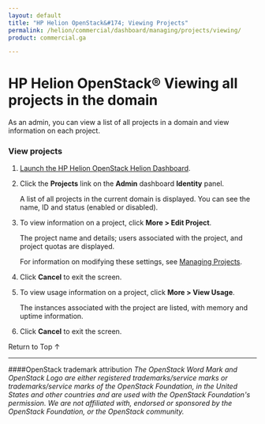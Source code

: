 ```yaml
---
layout: default
title: "HP Helion OpenStack&#174; Viewing Projects"
permalink: /helion/commercial/dashboard/managing/projects/viewing/
product: commercial.ga

---
```

<!--UNDER REVISION-->

<script>

function PageRefresh {
onLoad="window.refresh"
}

PageRefresh();

</script>

<!--
<p style="font-size: small;"> <a href="/helion/commercial/ga1/install/">&#9664; PREV</a> | <a href="/helion/commercial/ga1/install-overview/">&#9650; UP</a> | <a href="/helion/commercial/ga1/">NEXT &#9654;</a> </p>
-->

# HP Helion OpenStack&#174; Viewing all projects in the domain

As an admin, you can view a list of all projects in a domain and view information on each project. </p>

### View projects ###

1. [Launch the HP Helion OpenStack Helion Dashboard](/helion/openstack/dashboard/login/).

2. Click the <strong>Projects</strong> link on the <strong>Admin</strong> dashboard <strong>Identity</strong> panel.</p>

	A list of all projects in the current domain is displayed. You can see the name, ID and status (enabled or disabled).</p>

3. To view information on a project, click <strong>More &gt; Edit Project</strong>.</p>

	The project name and details; users associated with the project, and project quotas are displayed.</p>

	For information on modifying these settings, see [Managing Projects](/helion/commercial/dashboard/managing/projects/).</p>

4. Click <strong>Cancel</strong> to exit the screen. </p>

5. To view usage information on a project, click <strong>More &gt; View Usage</strong>.</p>

	The instances associated with the project are listed, with memory and uptime information.</p>

6. Click <strong>Cancel</strong> to exit the screen. </p>

<a href="#top" style="padding:14px 0px 14px 0px; text-decoration: none;"> Return to Top &#8593; </a></p>


----
####OpenStack trademark attribution
*The OpenStack Word Mark and OpenStack Logo are either registered trademarks/service marks or trademarks/service marks of the OpenStack Foundation, in the United States and other countries and are used with the OpenStack Foundation's permission. We are not affiliated with, endorsed or sponsored by the OpenStack Foundation, or the OpenStack community.*